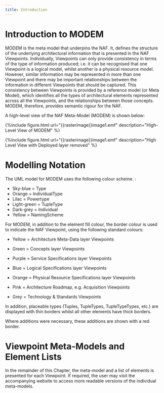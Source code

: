 ```yaml
---
title: Introduction
---
```



# Introduction to MODEM

MODEM is the meta model that underpins the NAF. It, defines the structure of the
underlying architectural information that is presented in the NAF Viewpoints.
Individually, Viewpoints can only provide consistency in terms of the type of
information produced; i.e. it can be recognised that one Viewpoint is a logical
model, whilst another is a physical resource model. However, similar information
may be represented in more than one Viewpoint and there may be important
relationships between the information in different Viewpoints that should be
captured. This consistency between Viewpoints is provided by a reference model
(or Meta Model), which identifies all the types of architectural elements
represented across all the Viewpoints, and the relationships between those
concepts. MODEM, therefore, provides semantic rigour for the NAF.

A high-level view of the NAF Meta-Model (MODEM) is shown below:

{%include figure.html url="{{rasterimage}}image1.emf" description="High-Level View of MODEM" %}


{%include figure.html url="{{rasterimage}}image1.emf" description="High Level View with Deployed layer removed" %}




# Modelling Notation

The UML model for MODEM uses the following colour scheme. :


* Sky-blue = Type
* Orange = IndividualType
* Lilac = Powertype
* Light-green = TupleType
* Dark-grey = Individual
* Yellow = NamingScheme


For MODEM, in addition to the element fill colour, the border colour is used to
indicate the NAF Viewpoint, using the following standard colours:

* Yellow = Architecture Meta-Data layer Viewpoints
* Green = Concepts layer Viewpoints
* Purple = Service Specifications layer Viewpoints
* Blue = Logical Specifications layer Viewpoints
* Orange = Physical Resource Specifications layer Viewpoints
* Pink = Architecture Roadmap, e.g. Acquisition Viewpoints

* Grey = Technology &amp; Standards Viewpoints


In addition, placeable types (Tuples, TupleTypes, TupleTypeTypes, etc.) are
displayed with thin borders whilst all other elements have thick borders.

Where additions were necessary, these additions are shown with a red border.

# Viewpoint Meta-Models and Element Lists

In the remainder of this Chapter, the meta-model and a list of elements is
presented for each Viewpoint. If required, the user may visit the accompanying
website to access more readable versions of the individual meta-models.
